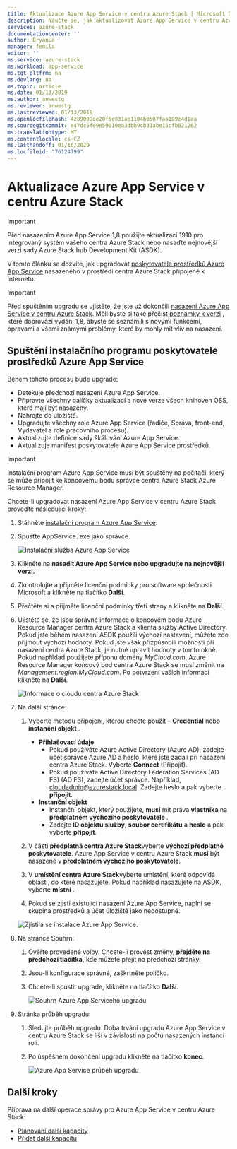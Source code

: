 ```yaml
---
title: Aktualizace Azure App Service v centru Azure Stack | Microsoft Docs
description: Naučte se, jak aktualizovat Azure App Service v centru Azure Stack.
services: azure-stack
documentationcenter: ''
author: BryanLa
manager: femila
editor: ''
ms.service: azure-stack
ms.workload: app-service
ms.tgt_pltfrm: na
ms.devlang: na
ms.topic: article
ms.date: 01/13/2019
ms.author: anwestg
ms.reviewer: anwestg
ms.lastreviewed: 01/13/2019
ms.openlocfilehash: 4289009ee20f5e031ae1104b0507faa189e4d1aa
ms.sourcegitcommit: e47dc5fe9e59010ea3dbb9cb31abe15cfb821262
ms.translationtype: MT
ms.contentlocale: cs-CZ
ms.lasthandoff: 01/16/2020
ms.locfileid: "76124799"
---
```

# <a name="update-azure-app-service-on-azure-stack-hub"></a>Aktualizace Azure App Service v centru Azure Stack

> [!IMPORTANT]
> Před nasazením Azure App Service 1,8 použijte aktualizaci 1910 pro integrovaný systém vašeho centra Azure Stack nebo nasaďte nejnovější verzi sady Azure Stack hub Development Kit (ASDK).

V tomto článku se dozvíte, jak upgradovat [poskytovatele prostředků Azure App Service](azure-stack-app-service-overview.md) nasazeného v prostředí centra Azure Stack připojené k Internetu.

> [!IMPORTANT]
> Před spuštěním upgradu se ujistěte, že jste už dokončili [nasazení Azure App Service v centru Azure Stack](azure-stack-app-service-deploy.md). Měli byste si také přečíst [poznámky k verzi](azure-stack-app-service-release-notes-update-eight.md) , které doprovází vydání 1,8, abyste se seznámili s novými funkcemi, opravami a všemi známými problémy, které by mohly mít vliv na nasazení.

## <a name="run-the-azure-app-service-resource-provider-installer"></a>Spuštění instalačního programu poskytovatele prostředků Azure App Service

Během tohoto procesu bude upgrade:

* Detekuje předchozí nasazení Azure App Service.
* Připravte všechny balíčky aktualizací a nové verze všech knihoven OSS, které mají být nasazeny.
* Nahrajte do úložiště.
* Upgradujte všechny role Azure App Service (řadiče, Správa, front-end, Vydavatel a role pracovního procesu).
* Aktualizujte definice sady škálování Azure App Service.
* Aktualizuje manifest poskytovatele Azure App Service prostředků.

> [!IMPORTANT]
> Instalační program Azure App Service musí být spuštěný na počítači, který se může připojit ke koncovému bodu správce centra Azure Stack Azure Resource Manager.

Chcete-li upgradovat nasazení Azure App Service v centru Azure Stack proveďte následující kroky:

1. Stáhněte [instalační program Azure App Service](https://aka.ms/appsvcupdate8installer).

2. Spusťte AppService. exe jako správce.

    ![Instalační služba Azure App Service][1]

3. Klikněte na **nasadit Azure App Service nebo upgradujte na nejnovější verzi.**

4. Zkontrolujte a přijměte licenční podmínky pro software společnosti Microsoft a klikněte na tlačítko **Další**.

5. Přečtěte si a přijměte licenční podmínky třetí strany a klikněte na **Další**.

6. Ujistěte se, že jsou správné informace o koncovém bodu Azure Resource Manager centra Azure Stack a klienta služby Active Directory. Pokud jste během nasazení ASDK použili výchozí nastavení, můžete zde přijmout výchozí hodnoty. Pokud jste však přizpůsobili možnosti při nasazení centra Azure Stack, je nutné upravit hodnoty v tomto okně. Pokud například použijete příponu domény *MyCloud.com*, Azure Resource Manager koncový bod centra Azure Stack se musí změnit na *Management.region.MyCloud.com*. Po potvrzení vašich informací klikněte na **Další**.

    ![Informace o cloudu centra Azure Stack][2]

7. Na další stránce:

    1. Vyberte metodu připojení, kterou chcete použít – **Credential** nebo **instanční objekt** .
        - **Přihlašovací údaje**
            - Pokud používáte Azure Active Directory (Azure AD), zadejte účet správce Azure AD a heslo, které jste zadali při nasazení centra Azure Stack. Vyberte **Connect** (Připojit).
            - Pokud používáte Active Directory Federation Services (AD FS) (AD FS), zadejte účet správce. Například, cloudadmin@azurestack.local. Zadejte heslo a pak vyberte **připojit**.
        - **Instanční objekt**
            - Instanční objekt, který použijete, **musí** mít práva **vlastníka** na **předplatném výchozího poskytovatele** .
            - Zadejte **ID objektu služby**, **soubor certifikátu** a **heslo** a pak vyberte **připojit**.

    1. V části **předplatná centra Azure Stack**vyberte **výchozí předplatné poskytovatele**.    Azure App Service v centru Azure Stack **musí** být nasazené v **předplatném výchozího poskytovatele**.

    1. V **umístění centra Azure Stack**vyberte umístění, které odpovídá oblasti, do které nasazujete. Pokud například nasazujete na ASDK, vyberte **místní** .

    1. Pokud se zjistí existující nasazení Azure App Service, naplní se skupina prostředků a účet úložiště jako nedostupné.

      ![Zjistila se instalace Azure App Service.][3]

8. Na stránce Souhrn:
   1. Ověřte provedené volby. Chcete-li provést změny, **přejděte na předchozí tlačítka,** kde můžete přejít na předchozí stránky.
   2. Jsou-li konfigurace správné, zaškrtněte políčko.
   3. Chcete-li spustit upgrade, klikněte na tlačítko **Další**.

       ![Souhrn Azure App Serviceho upgradu][4]

9. Stránka průběh upgradu:
    1. Sledujte průběh upgradu. Doba trvání upgradu Azure App Service v centru Azure Stack se liší v závislosti na počtu nasazených instancí rolí.
    2. Po úspěšném dokončení upgradu klikněte na tlačítko **konec**.

        ![Azure App Service průběh upgradu][5]

<!--Image references-->
[1]: ./media/azure-stack-app-service-update/app-service-exe.png
[2]: ./media/azure-stack-app-service-update/app-service-azure-resource-manager-endpoints.png
[3]: ./media/azure-stack-app-service-update/app-service-installation-detected.png
[4]: ./media/azure-stack-app-service-update/app-service-upgrade-summary.png
[5]: ./media/azure-stack-app-service-update/app-service-upgrade-complete.png

## <a name="next-steps"></a>Další kroky

Příprava na další operace správy pro Azure App Service v centru Azure Stack:

* [Plánování další kapacity](azure-stack-app-service-capacity-planning.md)
* [Přidat další kapacitu](azure-stack-app-service-add-worker-roles.md)
